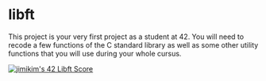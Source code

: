 # libft

This project is your very first project as a student at 42. You will need to recode a few functions of the C standard library as well as some other utility functions that you will use during your whole cursus.

[![jimikim's 42 Libft Score](https://badge42.vercel.app/api/v2/cl3b4h31x003009l68s3xlbvw/project/2166478)](https://github.com/JaeSeoKim/badge42)
